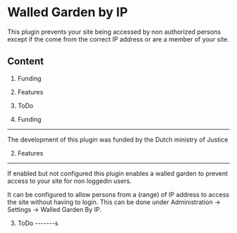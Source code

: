 Walled Garden by IP
=================== 
This plugin prevents your site being accessed by non authorized persons except if the come from the correct IP address or are a member of your site.

Content
-------
1. Funding
2. Features
3. ToDo

1. Funding
----------
The development of this plugin was funded by the Dutch ministry of Justice

2. Features
-----------
If enabled but not configured this plugin enables a walled garden to prevent access to your site for non loggedin users.

It can be configured to allow persons from a (range) of IP address to access the site without having to login. 
This can be done under Administration -> Settings -> Walled Garden By IP.

3. ToDo
-------s

